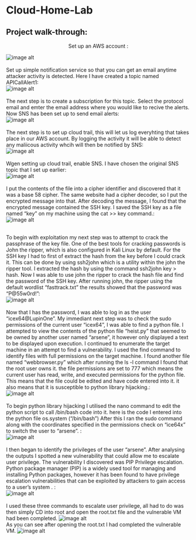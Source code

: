 # Cloud-Home-Lab
<h2>Project walk-through:</h2>

<p align="center">
Set up an AWS account : <br/>

![image alt](https://github.com/Samuel-James971/Cloud-Home-Lab/blob/main/1.png?raw=true)
<br />
<br />
 Set up simple notification service so that you can get an email anytime attacker activity is detected. Here I have created a topic named APICallAlert1:  <br/>
![image alt](https://github.com/Samuel-James971/Cloud-Home-Lab/blob/main/2.png?raw=true)
<br />
<br />
The next step is to create a subscription for this topic. Select the protocol email and emter the email address where you would like to recive the alerts. Now SNS has been set up to send email alerts: <br/>
![image alt](https://github.com/Samuel-James971/Cloud-Home-Lab/blob/main/3.png?raw=true)
<br />
<br />
The next step is to set up cloud trail, this will let us log everyhting that takes place in our AWS account. By logging the activity it will be able to detect any maliicous activity whcih will then be notified by SNS:   <br/>
![image alt](https://github.com/Samuel-James971/Cloud-Home-Lab/blob/main/4.png?raw=true)
<br />
<br />
Wgen setting up cloud trail, enable SNS. I have chosen the original SNS topic that I set up earlier:  <br/>
![image alt](https://github.com/Samuel-James971/Cloud-Home-Lab/blob/main/5.png?raw=true)
<br />
<br />
I put the contents of the file into a cipher identifier and discovered that it was a base 58 cipher. The same website had a cipher decoder, so I put the encrypted message into that. After decoding the message, I found that the encrypted message contained the SSH key. I saved the SSH key as a file named “key” on my machine using the cat >> key command.:  <br/>
![image alt](https://github.com/Samuel-James971/Cloud-Home-Lab/blob/main/6.png?raw=true)
<br />
<br />

To begin with exploitation my next step was to attempt to crack the passphrase of the key file. One of the best tools for cracking passwords is John the ripper, which is also configured in Kali Linux by default. For the SSH key I had to first of extract the hash from the key before I could crack it. This can be done by using ssh2john which is a utility within the john the ripper tool. I extracted the hash by using the command ssh2john key > hash. 
Now I was able to use john the ripper to crack the hash file and find the password of the SSH key. After running john, the ripper using the default wordlist “fasttrack.txt” the results showed that the password was “P@55w0rd!”:  <br/>
![image alt](https://github.com/Samuel-James971/Pen-Testing/blob/main/8.png?raw=true)
<br />
<br />
Now that I has the password, I was able to log in as the user “icex64@LupinOne”. My immediant next step was to check the sudo permissions of the current user “icex64”, I was able to find a python file. I attempted to view the contents of the python file “heist.py” that seemed to be owned by another user named “arsene”, it however only displayed a text to be displayed upon execution. I continued to enumerate the target machine in an attempt to find a vulnerability. 
I used the find command to identify files with full permissions on the target machine. I found another file named “webbrowser.py” which after running the ls -l command I found that the root user owns it. the file permissions are set to 777 which means the current user has read, write, and executed permissions for the python file. This means that the file could be edited and have code entered into it. it also means that it is susceptible to python library hijacking.:  <br/>
![image alt](https://github.com/Samuel-James971/Pen-Testing/blob/main/9.png?raw=true)
<br />
<br />
 To begin python library hijacking I utilised the nano command to edit the python script to call /bin/bash code into it. here is the code I entered into the python file os.system (“/bin/bash”)
After this I ran the sudo command along with the coordinates specified in the permissions check on “ice64x” to switch the user to “arsene”. 
:  <br/>
![image alt](https://github.com/Samuel-James971/Pen-Testing/blob/main/10.png?raw=true)
<br />
<br />
I then began to identify the privileges of the user “arsene”. After analysing the outputs I spotted a new vulnerability that could allow me to escalate user privilege. The vulnerability I discovered was PIP Privilege escalation. Python package manager (PIP) is a widely used tool for managing and installing Python packages, however it has been found to have privilege escalation vulnerabilities that can be exploited by attackers to gain access to a user’s system . 
:  <br/>
![image alt](https://github.com/Samuel-James971/Pen-Testing/blob/main/11.png?raw=true)
<br />
<br />
I used these three commands to escalate user privilege, all had to do was then simply CD into root and open the root.txt file and the vulnerable VM had been completed.
![image alt](https://github.com/Samuel-James971/Pen-Testing/blob/main/12.png?raw=true)
<br />
As you can see after opening the root.txt I had completed the vulnerable VM.
![image alt](https://github.com/Samuel-James971/Pen-Testing/blob/main/13.png?raw=true)





<!--
 ```diff
- text in red
+ text in green
! text in orange
# text in gray
@@ text in purple (and bold)@@
```
--!>
